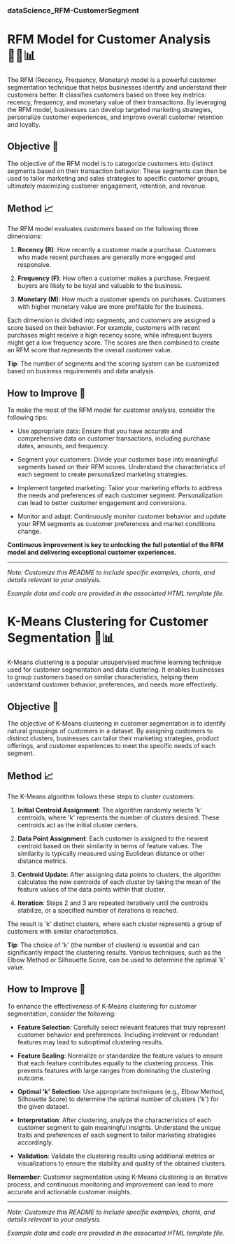 ### dataScience_RFM-CustomerSegment

# RFM Model for Customer Analysis 🕵️‍♂️📊

The RFM (Recency, Frequency, Monetary) model is a powerful customer segmentation technique that helps businesses identify and understand their customers better. It classifies customers based on three key metrics: recency, frequency, and monetary value of their transactions. By leveraging the RFM model, businesses can develop targeted marketing strategies, personalize customer experiences, and improve overall customer retention and loyalty.

## Objective 🎯

The objective of the RFM model is to categorize customers into distinct segments based on their transaction behavior. These segments can then be used to tailor marketing and sales strategies to specific customer groups, ultimately maximizing customer engagement, retention, and revenue.

## Method 📈

The RFM model evaluates customers based on the following three dimensions:

1. **Recency (R)**: How recently a customer made a purchase. Customers who made recent purchases are generally more engaged and responsive.

2. **Frequency (F)**: How often a customer makes a purchase. Frequent buyers are likely to be loyal and valuable to the business.

3. **Monetary (M)**: How much a customer spends on purchases. Customers with higher monetary value are more profitable for the business.

Each dimension is divided into segments, and customers are assigned a score based on their behavior. For example, customers with recent purchases might receive a high recency score, while infrequent buyers might get a low frequency score. The scores are then combined to create an RFM score that represents the overall customer value.

**Tip**: The number of segments and the scoring system can be customized based on business requirements and data analysis.

## How to Improve 🚀

To make the most of the RFM model for customer analysis, consider the following tips:

- Use appropriate data: Ensure that you have accurate and comprehensive data on customer transactions, including purchase dates, amounts, and frequency.

- Segment your customers: Divide your customer base into meaningful segments based on their RFM scores. Understand the characteristics of each segment to create personalized marketing strategies.

- Implement targeted marketing: Tailor your marketing efforts to address the needs and preferences of each customer segment. Personalization can lead to better customer engagement and conversions.

- Monitor and adapt: Continuously monitor customer behavior and update your RFM segments as customer preferences and market conditions change.

**Continuous improvement is key to unlocking the full potential of the RFM model and delivering exceptional customer experiences.**

---
*Note: Customize this README to include specific examples, charts, and details relevant to your analysis.*

*Example data and code are provided in the associated HTML template file.*


# K-Means Clustering for Customer Segmentation 🎯📊

K-Means clustering is a popular unsupervised machine learning technique used for customer segmentation and data clustering. It enables businesses to group customers based on similar characteristics, helping them understand customer behavior, preferences, and needs more effectively.

## Objective 🎯

The objective of K-Means clustering in customer segmentation is to identify natural groupings of customers in a dataset. By assigning customers to distinct clusters, businesses can tailor their marketing strategies, product offerings, and customer experiences to meet the specific needs of each segment.

## Method 📈

The K-Means algorithm follows these steps to cluster customers:

1. **Initial Centroid Assignment**: The algorithm randomly selects 'k' centroids, where 'k' represents the number of clusters desired. These centroids act as the initial cluster centers.

2. **Data Point Assignment**: Each customer is assigned to the nearest centroid based on their similarity in terms of feature values. The similarity is typically measured using Euclidean distance or other distance metrics.

3. **Centroid Update**: After assigning data points to clusters, the algorithm calculates the new centroids of each cluster by taking the mean of the feature values of the data points within that cluster.

4. **Iteration**: Steps 2 and 3 are repeated iteratively until the centroids stabilize, or a specified number of iterations is reached.

The result is 'k' distinct clusters, where each cluster represents a group of customers with similar characteristics.

**Tip**: The choice of 'k' (the number of clusters) is essential and can significantly impact the clustering results. Various techniques, such as the Elbow Method or Silhouette Score, can be used to determine the optimal 'k' value.

## How to Improve 🚀

To enhance the effectiveness of K-Means clustering for customer segmentation, consider the following:

- **Feature Selection**: Carefully select relevant features that truly represent customer behavior and preferences. Including irrelevant or redundant features may lead to suboptimal clustering results.

- **Feature Scaling**: Normalize or standardize the feature values to ensure that each feature contributes equally to the clustering process. This prevents features with large ranges from dominating the clustering outcome.

- **Optimal 'k' Selection**: Use appropriate techniques (e.g., Elbow Method, Silhouette Score) to determine the optimal number of clusters ('k') for the given dataset.

- **Interpretation**: After clustering, analyze the characteristics of each customer segment to gain meaningful insights. Understand the unique traits and preferences of each segment to tailor marketing strategies accordingly.

- **Validation**: Validate the clustering results using additional metrics or visualizations to ensure the stability and quality of the obtained clusters.

**Remember**: Customer segmentation using K-Means clustering is an iterative process, and continuous monitoring and improvement can lead to more accurate and actionable customer insights.

---
*Note: Customize this README to include specific examples, charts, and details relevant to your analysis.*

*Example data and code are provided in the associated HTML template file.*

